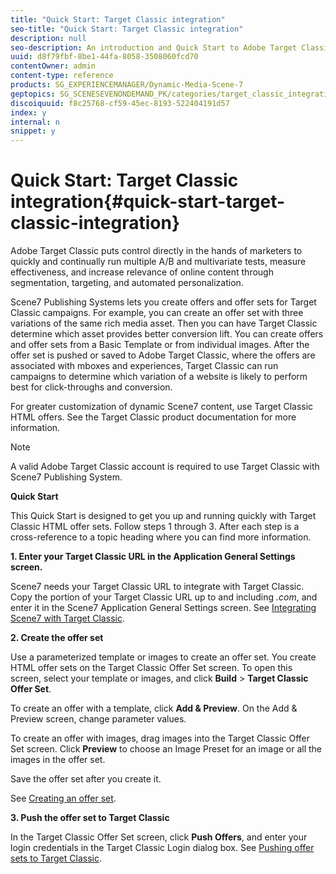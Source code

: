 ```yaml
---
title: "Quick Start: Target Classic integration"
seo-title: "Quick Start: Target Classic integration"
description: null
seo-description: An introduction and Quick Start to Adobe Target Classic to help you get up and running quickly with Target Classic integration techniques.
uuid: d8f79fbf-8be1-44fa-8058-3508060fcd70
contentOwner: admin
content-type: reference
products: SG_EXPERIENCEMANAGER/Dynamic-Media-Scene-7
geptopics: SG_SCENESEVENONDEMAND_PK/categories/target_classic_integration
discoiquuid: f8c25768-cf59-45ec-8193-522404191d57
index: y
internal: n
snippet: y
---
```


# Quick Start: Target Classic integration{#quick-start-target-classic-integration}

 Adobe Target Classic puts control directly in the hands of marketers to quickly and continually run multiple A/B and multivariate tests, measure effectiveness, and increase relevance of online content through segmentation, targeting, and automated personalization.

Scene7 Publishing Systems lets you create offers and offer sets for Target Classic campaigns. For example, you can create an offer set with three variations of the same rich media asset. Then you can have Target Classic determine which asset provides better conversion lift. You can create offers and offer sets from a Basic Template or from individual images. After the offer set is pushed or saved to Adobe Target Classic, where the offers are associated with mboxes and experiences, Target Classic can run campaigns to determine which variation of a website is likely to perform best for click-throughs and conversion.

For greater customization of dynamic Scene7 content, use Target Classic HTML offers. See the Target Classic product documentation for more information.

>[!NOTE]
>
>A valid Adobe Target Classic account is required to use Target Classic with Scene7 Publishing System.

**Quick Start**

This Quick Start is designed to get you up and running quickly with Target Classic HTML offer sets. Follow steps 1 through 3. After each step is a cross-reference to a topic heading where you can find more information.

**1. Enter your Target Classic URL in the Application General Settings screen.**

Scene7 needs your Target Classic URL to integrate with Target Classic. Copy the portion of your Target Classic URL up to and including *.com*, and enter it in the Scene7 Application General Settings screen. See [Integrating Scene7 with Target Classic](integrating-scene7-target-classic.md#integrating_scene7_with_target_classic).

**2. Create the offer set**

Use a parameterized template or images to create an offer set. You create HTML offer sets on the Target Classic Offer Set screen. To open this screen, select your template or images, and click **Build** &gt; **Target Classic Offer Set**.

To create an offer with a template, click **Add & Preview**. On the Add & Preview screen, change parameter values.

To create an offer with images, drag images into the Target Classic Offer Set screen. Click **Preview** to choose an Image Preset for an image or all the images in the offer set.

Save the offer set after you create it.

See [Creating an offer set](creating-offer-set.md#creating_an_offer_set).

**3. Push the offer set to Target Classic**

In the Target Classic Offer Set screen, click **Push Offers**, and enter your login credentials in the Target Classic Login dialog box. See [Pushing offer sets to Target Classic](pushing-offer-sets-target-classic.md#pushing_offer_sets_to_target_classic).
